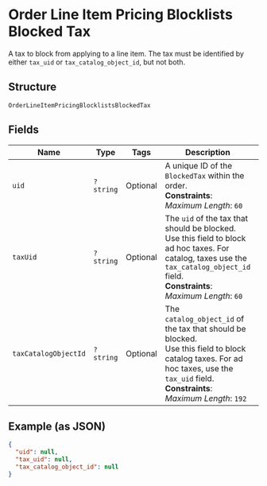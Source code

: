 
# Order Line Item Pricing Blocklists Blocked Tax

A tax to block from applying to a line item. The tax must be
identified by either `tax_uid` or `tax_catalog_object_id`, but not both.

## Structure

`OrderLineItemPricingBlocklistsBlockedTax`

## Fields

| Name | Type | Tags | Description | Getter | Setter |
|  --- | --- | --- | --- | --- | --- |
| `uid` | `?string` | Optional | A unique ID of the `BlockedTax` within the order.<br>**Constraints**: *Maximum Length*: `60` | getUid(): ?string | setUid(?string uid): void |
| `taxUid` | `?string` | Optional | The `uid` of the tax that should be blocked. Use this field to block<br>ad hoc taxes. For catalog, taxes use the `tax_catalog_object_id` field.<br>**Constraints**: *Maximum Length*: `60` | getTaxUid(): ?string | setTaxUid(?string taxUid): void |
| `taxCatalogObjectId` | `?string` | Optional | The `catalog_object_id` of the tax that should be blocked.<br>Use this field to block catalog taxes. For ad hoc taxes, use the<br>`tax_uid` field.<br>**Constraints**: *Maximum Length*: `192` | getTaxCatalogObjectId(): ?string | setTaxCatalogObjectId(?string taxCatalogObjectId): void |

## Example (as JSON)

```json
{
  "uid": null,
  "tax_uid": null,
  "tax_catalog_object_id": null
}
```


